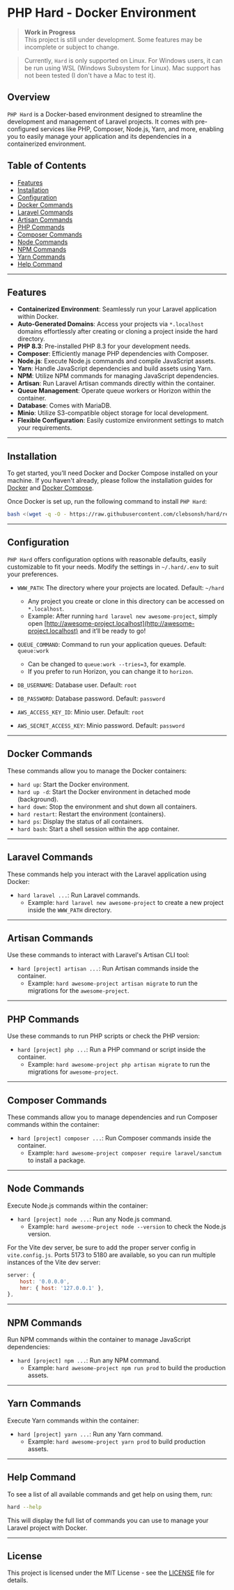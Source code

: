 # PHP Hard - Docker Environment

> **Work in Progress**  
> This project is still under development. Some features may be incomplete or subject to change.

> Currently, `Hard` is only supported on Linux. For Windows users, it can be run using WSL (Windows Subsystem for Linux). Mac support has not been tested (I don't have a Mac to test it).

## Overview

`PHP Hard` is a Docker-based environment designed to streamline the development and management of Laravel projects. It comes with pre-configured services like PHP, Composer, Node.js, Yarn, and more, enabling you to easily manage your application and its dependencies in a containerized environment.

## Table of Contents

- [Features](#features)
- [Installation](#installation)
- [Configuration](#configuration)
- [Docker Commands](#docker-commands)
- [Laravel Commands](#laravel-commands)
- [Artisan Commands](#artisan-commands)
- [PHP Commands](#php-commands)
- [Composer Commands](#composer-commands)
- [Node Commands](#node-commands)
- [NPM Commands](#npm-commands)
- [Yarn Commands](#yarn-commands)
- [Help Command](#help-command)

---

## Features

- **Containerized Environment**: Seamlessly run your Laravel application within Docker.
- **Auto-Generated Domains**: Access your projects via `*.localhost` domains effortlessly after creating or cloning a project inside the hard directory.
- **PHP 8.3**: Pre-installed PHP 8.3 for your development needs.
- **Composer**: Efficiently manage PHP dependencies with Composer.
- **Node.js**: Execute Node.js commands and compile JavaScript assets.
- **Yarn**: Handle JavaScript dependencies and build assets using Yarn.
- **NPM**: Utilize NPM commands for managing JavaScript dependencies.
- **Artisan**: Run Laravel Artisan commands directly within the container.
- **Queue Management**: Operate queue workers or Horizon within the container.
- **Database**: Comes with MariaDB.
- **Minio**: Utilize S3-compatible object storage for local development.
- **Flexible Configuration**: Easily customize environment settings to match your requirements.

---

## Installation

To get started, you’ll need Docker and Docker Compose installed on your machine. If you haven't already, please follow the installation guides for [Docker](https://docs.docker.com/get-docker/) and [Docker Compose](https://docs.docker.com/compose/install/).

Once Docker is set up, run the following command to install `PHP Hard`:

```bash
bash <(wget -q -O - https://raw.githubusercontent.com/clebsonsh/hard/refs/heads/main/install.sh)
```

---

## Configuration

`PHP Hard` offers configuration options with reasonable defaults, easily customizable to fit your needs. Modify the settings in `~/.hard/.env` to suit your preferences.

- `WWW_PATH`: The directory where your projects are located. Default: `~/hard`
  - Any project you create or clone in this directory can be accessed on `*.localhost`.
  - Example: After running `hard laravel new awesome-project`, simply open [http://awesome-project.localhost](http://awesome-project.localhost) and it’ll be ready to go!
  
- `QUEUE_COMMAND`: Command to run your application queues. Default: `queue:work`
  - Can be changed to `queue:work --tries=3`, for example.
  - If you prefer to run Horizon, you can change it to `horizon`.

- `DB_USERNAME`: Database user. Default: `root`
- `DB_PASSWORD`: Database password. Default: `password`
- `AWS_ACCESS_KEY_ID`: Minio user. Default: `root`
- `AWS_SECRET_ACCESS_KEY`: Minio password. Default: `password`

---

## Docker Commands

These commands allow you to manage the Docker containers:

- `hard up`: Start the Docker environment.
- `hard up -d`: Start the Docker environment in detached mode (background).
- `hard down`: Stop the environment and shut down all containers.
- `hard restart`: Restart the environment (containers).
- `hard ps`: Display the status of all containers.
- `hard bash`: Start a shell session within the app container.

---

## Laravel Commands

These commands help you interact with the Laravel application using Docker:

- `hard laravel ...`: Run Laravel commands.
  - Example: `hard laravel new awesome-project` to create a new project inside the `WWW_PATH` directory.

---

## Artisan Commands

Use these commands to interact with Laravel's Artisan CLI tool:

- `hard [project] artisan ...`: Run Artisan commands inside the container.
  - Example: `hard awesome-project artisan migrate` to run the migrations for the `awesome-project`.

---

## PHP Commands

Use these commands to run PHP scripts or check the PHP version:

- `hard [project] php ...`: Run a PHP command or script inside the container.
  - Example: `hard awesome-project php artisan migrate` to run the migrations for `awesome-project`.

---

## Composer Commands

These commands allow you to manage dependencies and run Composer commands within the container:

- `hard [project] composer ...`: Run Composer commands inside the container.
  - Example: `hard awesome-project composer require laravel/sanctum` to install a package.

---

## Node Commands

Execute Node.js commands within the container:

- `hard [project] node ...`: Run any Node.js command.
  - Example: `hard awesome-project node --version` to check the Node.js version.

For the Vite dev server, be sure to add the proper server config in `vite.config.js`.
Ports 5173 to 5180 are available, so you can run multiple instances of the Vite dev server:

```javascript
server: {
    host: '0.0.0.0',
    hmr: { host: '127.0.0.1' },
},
```

---

## NPM Commands

Run NPM commands within the container to manage JavaScript dependencies:

- `hard [project] npm ...`: Run any NPM command.
  - Example: `hard awesome-project npm run prod` to build the production assets.

---

## Yarn Commands

Execute Yarn commands within the container:

- `hard [project] yarn ...`: Run any Yarn command.
  - Example: `hard awesome-project yarn prod` to build production assets.

---

## Help Command

To see a list of all available commands and get help on using them, run:

```bash
hard --help
```

This will display the full list of commands you can use to manage your Laravel project with Docker.

---

## License

This project is licensed under the MIT License - see the [LICENSE](LICENSE) file for details.
